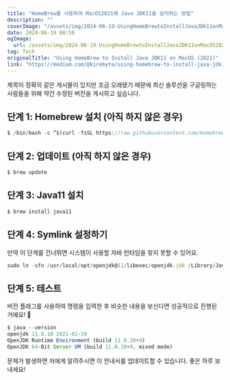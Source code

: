 ```yaml
---
title: "HomeBrew를 사용하여 MacOS2021에 Java JDK11을 설치하는 방법"
description: ""
coverImage: "/assets/img/2024-06-19-UsingHomeBrewtoInstallJavaJDK11onMacOS2021_0.png"
date: 2024-06-19 08:59
ogImage: 
  url: /assets/img/2024-06-19-UsingHomeBrewtoInstallJavaJDK11onMacOS2021_0.png
tag: Tech
originalTitle: "Using HomeBrew to Install Java JDK11 on MacOS (2021)"
link: "https://medium.com/@kirebyte/using-homebrew-to-install-java-jdk11-on-macos-2021-4a90aa276f1c"
---
```



제목이 정확히 같은 게시물이 있지만 조금 오래됐기 때문에 최신 솔루션을 구글링하는 사람들을 위해 약간 수정된 버전을 게시하고 싶습니다.

## 단계 1: Homebrew 설치 (아직 하지 않은 경우)

```js
$ /bin/bash -c “$(curl -fsSL https://raw.githubusercontent.com/Homebrew/install/HEAD/install.sh)” 
```

## 단계 2: 업데이트 (아직 하지 않은 경우)

<div class="content-ad"></div>

```js
$ brew update
```

## 단계 3: Java11 설치

```js
$ brew install java11
```

## 단계 4: Symlink 설정하기

<div class="content-ad"></div>

만약 이 단계를 건너뛰면 시스템이 사용할 자바 런타임을 찾지 못할 수 있어요.

```js
sudo ln -sfn /usr/local/opt/openjdk@11/libexec/openjdk.jdk /Library/Java/JavaVirtualMachines/openjdk-11.jdk
```

## 단계 5: 테스트

버전 플래그를 사용하여 명령을 입력한 후 비슷한 내용을 보신다면 성공적으로 진행된 거예요! 🙂

<div class="content-ad"></div>

```js
$ java --version
openjdk 11.0.10 2021-01-19
OpenJDK Runtime Environment (build 11.0.10+9)
OpenJDK 64-Bit Server VM (build 11.0.10+9, mixed mode)
```

문제가 발생하면 저에게 알려주시면 이 안내서를 업데이트할 수 있습니다. 좋은 하루 보내세요!
